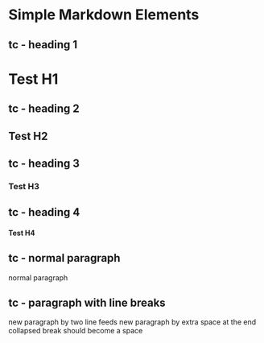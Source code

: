 # Simple Markdown Elements

## tc - heading 1

# Test H1

## tc - heading 2

## Test H2

## tc - heading 3

### Test H3

## tc - heading 4

#### Test H4

## tc - normal paragraph

normal paragraph

## tc - paragraph with line breaks

new paragraph by two line feeds
new paragraph by extra space at the end
collapsed break
should become a space